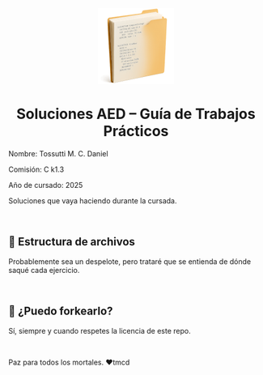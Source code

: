 <p align="center">
  <img src="assets/logo.png" alt="Logo del proyecto" width="150"/>
</p>

<h1 align="center">Soluciones AED – Guía de Trabajos Prácticos</h1>

Nombre: Tossutti M. C. Daniel

Comisión: C k1.3

Año de cursado: 2025

Soluciones que vaya haciendo durante la cursada.

<br/>

## 📁 Estructura de archivos

Probablemente sea un despelote, pero trataré que se entienda de dónde saqué cada ejercicio.

<br/>

## 🚀 ¿Puedo forkearlo?

Sí, siempre y cuando respetes la licencia de este repo.

<br/>

Paz para todos los mortales. ♥️tmcd
